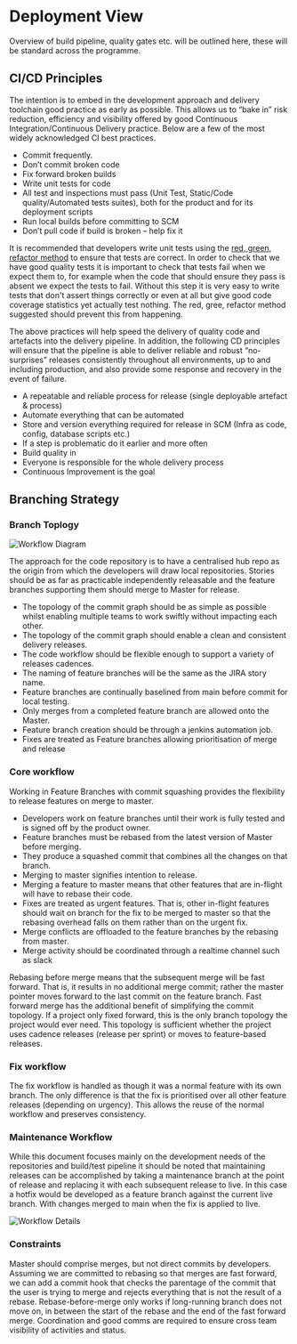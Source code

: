 # Deployment View
Overview of build pipeline, quality gates etc. will be outlined here, these will be standard across the programme.


## CI/CD Principles
The intention is to embed in the development approach and delivery toolchain good practice as early as possible. This allows us to “bake in” risk reduction, efficiency and visibility offered by good Continuous Integration/Continuous Delivery practice. Below are a few of the most widely acknowledged CI best practices.

* Commit frequently.
* Don’t commit broken code
* Fix forward broken builds
* Write unit tests for code
* All test and inspections must pass (Unit Test, Static/Code quality/Automated tests suites), both for the product and for its deployment scripts
* Run local builds before committing to SCM
* Don’t pull code if build is broken – help fix it

It is recommended that developers write unit tests using the [red, green, refactor method](http://blog.cleancoder.com/uncle-bob/2014/12/17/TheCyclesOfTDD.html) to ensure that tests are correct. In order to check that we have good quality tests it is important to check that tests fail when we expect them to, for example when the code that should ensure they pass is absent we expect the tests to fail. Without this step it is very easy to write tests that don't assert things correctly or even at all but give good code coverage statistics yet actually test nothing. The red, gree, refactor method suggested should prevent this from happening.

The above practices will help speed the delivery of quality code and artefacts into the delivery pipeline. In addition, the following CD principles will ensure that the pipeline is able to deliver reliable and robust “no-surprises” releases consistently throughout all environments, up to and including production, and also provide some response and recovery in the event of failure.

* A repeatable and reliable process for release (single deployable artefact & process)
* Automate everything that can be automated
* Store and version everything required for release in SCM (Infra as code, config, database scripts etc.)
* If a step is problematic do it earlier and more often
* Build quality in
* Everyone is responsible for the whole delivery process
* Continuous Improvement is the goal

## Branching Strategy

### Branch Toplogy

![Workflow Diagram](/images/deployment_branch_diagram.png)

The approach for the code repository is to have a centralised hub repo as the origin from which the developers will draw local repositories. Stories should be as far as practicable independently releasable and the feature branches supporting them should merge to Master for release.

* The topology of the commit graph should be as simple as possible whilst enabling multiple teams to work swiftly without impacting each other.
* The topology of the commit graph should enable a clean and consistent delivery releases.
* The code workflow should be flexible enough to support a variety of releases cadences.
* The naming of feature branches will be the same as the JIRA story name.
* Feature branches are continually baselined from main before commit for local testing.
* Only merges from a completed feature branch are allowed onto the Master.
* Feature branch creation should be through a jenkins automation job.
* Fixes are treated as Feature branches allowing prioritisation of merge and release

### Core workflow

Working in Feature Branches with commit squashing provides the flexibility to release features on merge to master.

* Developers work on feature branches until their work is fully tested and is signed off by the product owner.
* Feature branches must be rebased from the latest version of Master before merging.
* They produce a squashed commit that combines all the changes on that branch.
* Merging to master signifies intention to release.
* Merging a feature to master means that other features that are in-flight will have to rebase their code.
* Fixes are treated as urgent features. That is, other in-flight features should wait on branch for the fix to be merged to master so that the rebasing overhead falls on them rather than on the urgent fix.
* Merge conflicts are offloaded to the feature branches by the rebasing from master.
* Merge activity should be coordinated through a realtime channel such as slack

Rebasing before merge means that the subsequent merge will be fast forward. That is, it results in no additional merge commit; rather the master pointer moves forward to the last commit on the feature branch. Fast forward merge has the additional benefit of simplifying the commit topology. If a project only fixed forward, this is the only branch topology the project would ever need. This topology is sufficient whether the project uses cadence releases (release per sprint) or moves to feature-based releases.

### Fix workflow

The fix workflow is handled as though it was a normal feature with its own branch. The only difference is that the fix is prioritised over all other feature releases (depending on urgency). This allows the reuse of the normal workflow and preserves consistency.

### Maintenance Workflow

While this document focuses mainly on the development needs of the repositories and build/test pipeline it should be noted that maintaining releases can be accomplished by taking a maintenance branch at the point of release and replacing it with each subsequent release to live. In this case a hotfix would be developed as a feature branch against the current live branch. With changes merged to main when the fix is applied to live.

![Workflow Details](/images/deployment_workflow_details.png)

### Constraints

Master should comprise merges, but not direct commits by developers. Assuming we are committed to rebasing so that merges are fast forward, we can add a commit hook that checks the parentage of the commit that the user is trying to merge and rejects everything that is not the result of a rebase. Rebase-before-merge only works if long-running branch does not move on, in between the start of the rebase and the end of the fast forward merge. Coordination and good comms are required to ensure cross team visibility of activities and status.